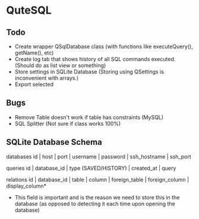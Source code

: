 # QuteSQL

## Todo

- Create wrapper QSqlDatabase class (with functions like executeQuery(), getName(), etc)
- Create log tab that shows history of all SQL commands executed. (Should do as list view or something)
- Store settings in SQLite Database (Storing using QSettings is inconvenient with arrays.)
- Export selected

## Bugs
- Remove Table doesn't work if table has constraints (MySQL)
- SQL Splitter (Not sure if class works 100%)

## SQLite Database Schema

databases
id | host | port | username | password | ssh_hostname | ssh_port

queries
id | database_id | type (SAVED/HISTORY) | created_at | query

relations
id | database_id | table | column | foreign_table | foreign_column | display_column*

* This field is important and is the reason we need to store this in the database (as opposed to detecting it each time upon opening the database)

